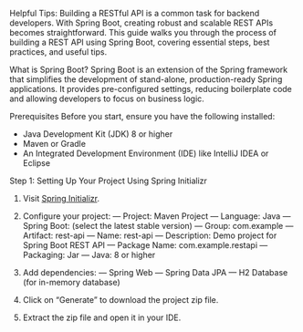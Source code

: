 Helpful Tips: 
Building a RESTful API is a common task for backend developers. With Spring Boot, creating robust and scalable REST APIs becomes straightforward. This guide walks you through the process of building a REST API using Spring Boot, covering essential steps, best practices, and useful tips.

What is Spring Boot?
Spring Boot is an extension of the Spring framework that simplifies the development of stand-alone, production-ready Spring applications. It provides pre-configured settings, reducing boilerplate code and allowing developers to focus on business logic.

Prerequisites
Before you start, ensure you have the following installed:
- Java Development Kit (JDK) 8 or higher
- Maven or Gradle
- An Integrated Development Environment (IDE) like IntelliJ IDEA or Eclipse

Step 1: Setting Up Your Project
Using Spring Initializr

1. Visit [Spring Initializr](https://start.spring.io/).
2. Configure your project:
— Project: Maven Project
— Language: Java
— Spring Boot: (select the latest stable version)
— Group: com.example
— Artifact: rest-api
— Name: rest-api
— Description: Demo project for Spring Boot REST API
— Package Name: com.example.restapi
— Packaging: Jar
— Java: 8 or higher

3. Add dependencies:
— Spring Web
— Spring Data JPA
— H2 Database (for in-memory database)

4. Click on “Generate” to download the project zip file.
5. Extract the zip file and open it in your IDE.
